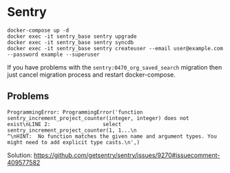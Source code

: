 # Sentry

```
docker-compose up -d
docker exec -it sentry_base sentry upgrade
docker exec -it sentry_base sentry syncdb
docker exec -it sentry_base sentry createuser --email user@example.com --password example --superuser
```

If you have problems with the `sentry:0470_org_saved_search` migration then just cancel migration process and restart docker-compose.

## Problems

```
ProgrammingError: ProgrammingError('function sentry_increment_project_counter(integer, integer) does not exist\nLINE 2:                 select sentry_increment_project_counter(1, 1...\n                               ^\nHINT:  No function matches the given name and argument types. You might need to add explicit type casts.\n',)
```

Solution: https://github.com/getsentry/sentry/issues/9270#issuecomment-409577582
